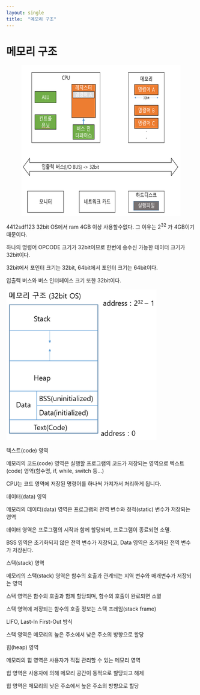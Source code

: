 ```yaml
---
layout: single
title:  "메모리 구조"
---
```


# 메모리 구조

<figure>
 <img src="/assets/images/2021-09-16-memory_structure/memory_opcode.png" width="500px" height="400px" title="memory_opcode" alt="creating a new branch on GitHub" />
</figure>



4412sdf123
32bit OS에서 ram 4GB 이상 사용할수없다. 그 이유는 2<sup>32</sup> 가 4GB이기 때문이다.

하나의 명령어 OPCODE 크기가 32bit이므로 한번에 송수신 가능한 데이터 크기가 32bit이다.

32bit에서 포인터 크기는 32bit, 64bit에서 포인터 크기는 64bit이다.

입출력 버스와 버스 인터페이스 크기 또한 32bit이다.






<img src="./memory_structure.PNG" width="400px" height="400px" title="memory_structure"/>





텍스트(code) 영역

메모리의 코드(code) 영역은 실행할 프로그램의 코드가 저장되는 영역으로 텍스트(code) 영역(함수명, if, while, switch 등...)

CPU는 코드 영역에 저장된 명령어를 하나씩 가져가서 처리하게 됩니다.




데이터(data) 영역

메모리의 데이터(data) 영역은 프로그램의 전역 변수와 정적(static) 변수가 저장되는 영역

데이터 영역은 프로그램의 시작과 함께 할당되며, 프로그램이 종료되면 소멸.

BSS 영역은 초기화되지 않은 전역 변수가 저장되고, Data 영역은 초기화된 전역 변수가 저장된다.




스택(stack) 영역

메모리의 스택(stack) 영역은 함수의 호출과 관계되는 지역 변수와 매개변수가 저장되는 영역

스택 영역은 함수의 호출과 함께 할당되며, 함수의 호출이 완료되면 소멸

스택 영역에 저장되는 함수의 호출 정보는 스택 프레임(stack frame)

LIFO, Last-In First-Out 방식

스택 영역은 메모리의 높은 주소에서 낮은 주소의 방향으로 할당




힙(heap) 영역

메모리의 힙 영역은 사용자가 직접 관리할 수 있는 메모리 영역

힙 영역은 사용자에 의해 메모리 공간이 동적으로 할당되고 해제

힙 영역은 메모리의 낮은 주소에서 높은 주소의 방향으로 할당
